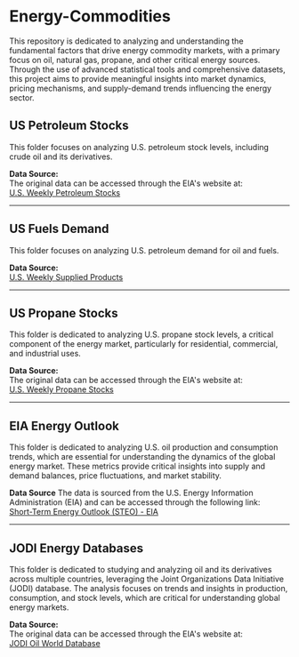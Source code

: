 # Energy-Commodities

This repository is dedicated to analyzing and understanding the fundamental factors that drive energy commodity markets, with a primary focus on oil, natural gas, propane, and other critical energy sources. Through the use of advanced statistical tools and comprehensive datasets, this project aims to provide meaningful insights into market dynamics, pricing mechanisms, and supply-demand trends influencing the energy sector.

## US Petroleum Stocks

This folder focuses on analyzing U.S. petroleum stock levels, including crude oil and its derivatives.

**Data Source:**  
The original data can be accessed through the EIA's website at:  
[U.S. Weekly Petroleum Stocks](https://www.eia.gov/dnav/pet/pet_stoc_wstk_dcu_nus_w.htm)

---

## US Fuels Demand

This folder focuses on analyzing U.S. petroleum demand for oil and fuels.

**Data Source:**  
[U.S. Weekly Supplied Products](https://www.eia.gov/dnav/pet/pet_cons_wpsup_k_w.htm)

---

## US Propane Stocks

This folder is dedicated to analyzing U.S. propane stock levels, a critical component of the energy market, particularly for residential, commercial, and industrial uses.

**Data Source:**  
The original data can be accessed through the EIA's website at:  
[U.S. Weekly Propane Stocks](https://www.eia.gov/petroleum/weekly/propane.php)

---

## EIA Energy Outlook

This folder is dedicated to analyzing U.S. oil production and consumption trends, which are essential for understanding the dynamics of the global energy market. These metrics provide critical insights into supply and demand balances, price fluctuations, and market stability.

**Data Source**
The data is sourced from the U.S. Energy Information Administration (EIA) and can be accessed through the following link:  
[Short-Term Energy Outlook (STEO) - EIA](https://www.eia.gov/outlooks/steo/data.php)

---

## JODI Energy Databases

This folder is dedicated to studying and analyzing oil and its derivatives across multiple countries, leveraging the Joint Organizations Data Initiative (JODI) database. The analysis focuses on trends and insights in production, consumption, and stock levels, which are critical for understanding global energy markets.

**Data Source:**  
The original data can be accessed through the EIA's website at:  
[JODI Oil World Database](https://www.jodidata.org/gas/database/data-downloads.aspx)
